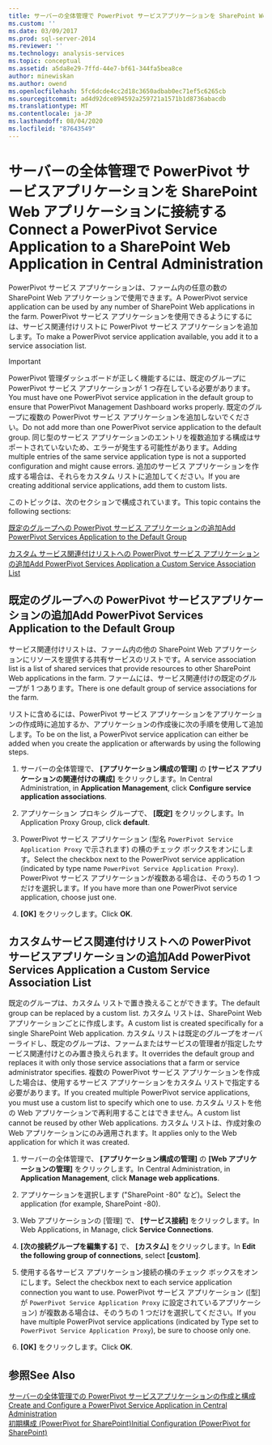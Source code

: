 ```yaml
---
title: サーバーの全体管理で PowerPivot サービスアプリケーションを SharePoint Web アプリケーションに接続する |Microsoft Docs
ms.custom: ''
ms.date: 03/09/2017
ms.prod: sql-server-2014
ms.reviewer: ''
ms.technology: analysis-services
ms.topic: conceptual
ms.assetid: a5da8e29-7ffd-44e7-bf61-344fa5bea8ce
author: minewiskan
ms.author: owend
ms.openlocfilehash: 5fc6dcde4cc2d18c3650adbab0ec71ef5c6265cb
ms.sourcegitcommit: ad4d92dce894592a259721a1571b1d8736abacdb
ms.translationtype: MT
ms.contentlocale: ja-JP
ms.lasthandoff: 08/04/2020
ms.locfileid: "87643549"
---
```

# <a name="connect-a-powerpivot-service-application-to-a-sharepoint-web-application-in-central-administration"></a><span data-ttu-id="edb5b-102">サーバーの全体管理で PowerPivot サービスアプリケーションを SharePoint Web アプリケーションに接続する</span><span class="sxs-lookup"><span data-stu-id="edb5b-102">Connect a PowerPivot Service Application to a SharePoint Web Application in Central Administration</span></span>
  <span data-ttu-id="edb5b-103">PowerPivot サービス アプリケーションは、ファーム内の任意の数の SharePoint Web アプリケーションで使用できます。</span><span class="sxs-lookup"><span data-stu-id="edb5b-103">A PowerPivot service application can be used by any number of SharePoint Web applications in the farm.</span></span> <span data-ttu-id="edb5b-104">PowerPivot サービス アプリケーションを使用できるようにするには、サービス関連付けリストに PowerPivot サービス アプリケーションを追加します。</span><span class="sxs-lookup"><span data-stu-id="edb5b-104">To make a PowerPivot service application available, you add it to a service association list.</span></span>  
  
> [!IMPORTANT]  
>  <span data-ttu-id="edb5b-105">PowerPivot 管理ダッシュボードが正しく機能するには、既定のグループに PowerPivot サービス アプリケーションが 1 つ存在している必要があります。</span><span class="sxs-lookup"><span data-stu-id="edb5b-105">You must have one PowerPivot service application in the default group to ensure that PowerPivot Management Dashboard works properly.</span></span> <span data-ttu-id="edb5b-106">既定のグループに複数の PowerPivot サービス アプリケーションを追加しないでください。</span><span class="sxs-lookup"><span data-stu-id="edb5b-106">Do not add more than one PowerPivot service application to the default group.</span></span> <span data-ttu-id="edb5b-107">同じ型のサービス アプリケーションのエントリを複数追加する構成はサポートされていないため、エラーが発生する可能性があります。</span><span class="sxs-lookup"><span data-stu-id="edb5b-107">Adding multiple entries of the same service application type is not a supported configuration and might cause errors.</span></span> <span data-ttu-id="edb5b-108">追加のサービス アプリケーションを作成する場合は、それらをカスタム リストに追加してください。</span><span class="sxs-lookup"><span data-stu-id="edb5b-108">If you are creating additional service applications, add them to custom lists.</span></span>  
  
 <span data-ttu-id="edb5b-109">このトピックは、次のセクションで構成されています。</span><span class="sxs-lookup"><span data-stu-id="edb5b-109">This topic contains the following sections:</span></span>  
  
 [<span data-ttu-id="edb5b-110">既定のグループへの PowerPivot サービス アプリケーションの追加</span><span class="sxs-lookup"><span data-stu-id="edb5b-110">Add PowerPivot Services Application to the Default Group</span></span>](#default)  
  
 [<span data-ttu-id="edb5b-111">カスタム サービス関連付けリストへの PowerPivot サービス アプリケーションの追加</span><span class="sxs-lookup"><span data-stu-id="edb5b-111">Add PowerPivot Services Application a Custom Service Association List</span></span>](#custom)  
  
##  <a name="add-powerpivot-services-application-to-the-default-group"></a><a name="default"></a><span data-ttu-id="edb5b-112">既定のグループへの PowerPivot サービスアプリケーションの追加</span><span class="sxs-lookup"><span data-stu-id="edb5b-112">Add PowerPivot Services Application to the Default Group</span></span>  
 <span data-ttu-id="edb5b-113">サービス関連付けリストは、ファーム内の他の SharePoint Web アプリケーションにリソースを提供する共有サービスのリストです。</span><span class="sxs-lookup"><span data-stu-id="edb5b-113">A service association list is a list of shared services that provide resources to other SharePoint Web applications in the farm.</span></span> <span data-ttu-id="edb5b-114">ファームには、サービス関連付けの既定のグループが 1 つあります。</span><span class="sxs-lookup"><span data-stu-id="edb5b-114">There is one default group of service associations for the farm.</span></span>  
  
 <span data-ttu-id="edb5b-115">リストに含めるには、PowerPivot サービス アプリケーションをアプリケーションの作成時に追加するか、アプリケーションの作成後に次の手順を使用して追加します。</span><span class="sxs-lookup"><span data-stu-id="edb5b-115">To be on the list, a PowerPivot service application can either be added when you create the application or afterwards by using the following steps.</span></span>  
  
1.  <span data-ttu-id="edb5b-116">サーバーの全体管理で、 **[アプリケーション構成の管理]** の **[サービス アプリケーションの関連付けの構成]** をクリックします。</span><span class="sxs-lookup"><span data-stu-id="edb5b-116">In Central Administration, in **Application Management**, click **Configure service application associations**.</span></span>  
  
2.  <span data-ttu-id="edb5b-117">アプリケーション プロキシ グループで、 **[既定]** をクリックします。</span><span class="sxs-lookup"><span data-stu-id="edb5b-117">In Application Proxy Group, click **default**.</span></span>  
  
3.  <span data-ttu-id="edb5b-118">PowerPivot サービス アプリケーション (型名 `PowerPivot Service Application Proxy` で示されます) の横のチェック ボックスをオンにします。</span><span class="sxs-lookup"><span data-stu-id="edb5b-118">Select the checkbox next to the PowerPivot service application (indicated by type name `PowerPivot Service Application Proxy`).</span></span> <span data-ttu-id="edb5b-119">PowerPivot サービス アプリケーションが複数ある場合は、そのうちの 1 つだけを選択します。</span><span class="sxs-lookup"><span data-stu-id="edb5b-119">If you have more than one PowerPivot service application, choose just one.</span></span>  
  
4.  <span data-ttu-id="edb5b-120">**[OK]** をクリックします。</span><span class="sxs-lookup"><span data-stu-id="edb5b-120">Click **OK**.</span></span>  
  
##  <a name="add-powerpivot-services-application-a-custom-service-association-list"></a><a name="custom"></a><span data-ttu-id="edb5b-121">カスタムサービス関連付けリストへの PowerPivot サービスアプリケーションの追加</span><span class="sxs-lookup"><span data-stu-id="edb5b-121">Add PowerPivot Services Application a Custom Service Association List</span></span>  
 <span data-ttu-id="edb5b-122">既定のグループは、カスタム リストで置き換えることができます。</span><span class="sxs-lookup"><span data-stu-id="edb5b-122">The default group can be replaced by a custom list.</span></span> <span data-ttu-id="edb5b-123">カスタム リストは、SharePoint Web アプリケーションごとに作成します。</span><span class="sxs-lookup"><span data-stu-id="edb5b-123">A custom list is created specifically for a single SharePoint Web application.</span></span> <span data-ttu-id="edb5b-124">カスタム リストは既定のグループをオーバーライドし、既定のグループは、ファームまたはサービスの管理者が指定したサービス関連付けとのみ置き換えられます。</span><span class="sxs-lookup"><span data-stu-id="edb5b-124">It overrides the default group and replaces it with only those service associations that a farm or service administrator specifies.</span></span> <span data-ttu-id="edb5b-125">複数の PowerPivot サービス アプリケーションを作成した場合は、使用するサービス アプリケーションをカスタム リストで指定する必要があります。</span><span class="sxs-lookup"><span data-stu-id="edb5b-125">If you created multiple PowerPivot service applications, you must use a custom list to specify which one to use.</span></span> <span data-ttu-id="edb5b-126">カスタム リストを他の Web アプリケーションで再利用することはできません。</span><span class="sxs-lookup"><span data-stu-id="edb5b-126">A custom list cannot be reused by other Web applications.</span></span> <span data-ttu-id="edb5b-127">カスタム リストは、作成対象の Web アプリケーションにのみ適用されます。</span><span class="sxs-lookup"><span data-stu-id="edb5b-127">It applies only to the Web application for which it was created.</span></span>  
  
1.  <span data-ttu-id="edb5b-128">サーバーの全体管理で、 **[アプリケーション構成の管理]** の **[Web アプリケーションの管理]** をクリックします。</span><span class="sxs-lookup"><span data-stu-id="edb5b-128">In Central Administration, in **Application Management**, click **Manage web applications**.</span></span>  
  
2.  <span data-ttu-id="edb5b-129">アプリケーションを選択します ("SharePoint -80" など)。</span><span class="sxs-lookup"><span data-stu-id="edb5b-129">Select the application (for example, SharePoint -80).</span></span>  
  
3.  <span data-ttu-id="edb5b-130">Web アプリケーションの [管理] で、 **[サービス接続]** をクリックします。</span><span class="sxs-lookup"><span data-stu-id="edb5b-130">In Web Applications, in Manage, click **Service Connections**.</span></span>  
  
4.  <span data-ttu-id="edb5b-131">**[次の接続グループを編集する]** で、 **[カスタム]** をクリックします。</span><span class="sxs-lookup"><span data-stu-id="edb5b-131">In **Edit the following group of connections**, select **[custom]**.</span></span>  
  
5.  <span data-ttu-id="edb5b-132">使用する各サービス アプリケーション接続の横のチェック ボックスをオンにします。</span><span class="sxs-lookup"><span data-stu-id="edb5b-132">Select the checkbox next to each service application connection you want to use.</span></span> <span data-ttu-id="edb5b-133">PowerPivot サービス アプリケーション ([型] が `PowerPivot Service Application Proxy` に設定されているアプリケーション) が複数ある場合は、そのうちの 1 つだけを選択してください。</span><span class="sxs-lookup"><span data-stu-id="edb5b-133">If you have multiple PowerPivot service applications (indicated by Type set to `PowerPivot Service Application Proxy`), be sure to choose only one.</span></span>  
  
6.  <span data-ttu-id="edb5b-134">**[OK]** をクリックします。</span><span class="sxs-lookup"><span data-stu-id="edb5b-134">Click **OK**.</span></span>  
  
## <a name="see-also"></a><span data-ttu-id="edb5b-135">参照</span><span class="sxs-lookup"><span data-stu-id="edb5b-135">See Also</span></span>  
 <span data-ttu-id="edb5b-136">[サーバーの全体管理での PowerPivot サービスアプリケーションの作成と構成](create-and-configure-power-pivot-service-application-in-ca.md) </span><span class="sxs-lookup"><span data-stu-id="edb5b-136">[Create and Configure a PowerPivot Service Application in Central Administration](create-and-configure-power-pivot-service-application-in-ca.md) </span></span>  
 [<span data-ttu-id="edb5b-137">初期構成 &#40;PowerPivot for SharePoint&#41;</span><span class="sxs-lookup"><span data-stu-id="edb5b-137">Initial Configuration &#40;PowerPivot for SharePoint&#41;</span></span>](../../sql-server/install/initial-configuration-powerpivot-for-sharepoint.md)  
  
  
